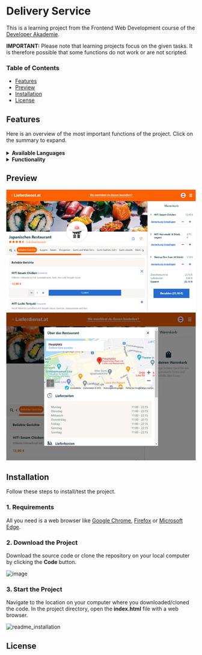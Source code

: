 <h1>Delivery Service</h1>

This is a learning project from the Frontend Web Development course of the <a href="https://developerakademie.com/">Developer Akademie</a>. 

<b>IMPORTANT:</b> Please note that learning projects focus on the given tasks. It is therefore possible that some functions do not work or are not scripted.
<h3>Table of Contents</h3>

- <a href="#features">Features</a>
- <a href="#preview">Preview</a>
- <a href="#installation">Installation</a>
- <a href="#license">License</a>

<h2 id="features">Features</h2>
Here is an overview of the most important functions of the project. Click on the summary to expand.<br>

<br>
<details><summary><b>Available Languages</b></summary>
  
- [X] German
  
</details>

<details><summary><b>Functionality</b></summary>
  
- [X] Login menu is displayed
- [X] Country selection is displayed
- [X] Restaurant information can be displayed
- [X] The favorites button can be toggled
- [X] Menu categories can be selected and scrolled
- [X] Product information is displayed depending on the dish
- [X] Add/remove dishes to cart or edit them
- [X] Possibility to add comments to the dish in the shopping cart
- [X] Dishes in cart will be stacked when added again
- [X] The minimum order value is variable and the order can only be executed once it has been reached
- [X] An order confirmation is displayed when you click on >Bezahlen<
- [X] Responsive Webdesign
  
</details>

<h2 id="preview">Preview</h2>

![This is an image](/img/preview/basket_preview.png)
![This is an image](/img/preview/info_preview.png)

<h2 id="installation">Installation</h2>
Follow these steps to install/test the project.

<h3 id="requirements">1. Requirements</h3>
All you need is a web browser like <a href="https://www.google.com/chrome/">Google Chrome</a>, <a href="https://www.mozilla.org/ en-US/firefox/new/">Firefox</a> or <a href="https://www.microsoft.com/en-US/edge">Microsoft Edge</a>.

<h3>2. Download the Project</h3>
Download the source code or clone the repository on your local computer by clicking the <b>Code</b> button.

![image](https://user-images.githubusercontent.com/55922592/157395376-12b1167d-340d-419d-b490-f8f23679af62.png)


<h3>3. Start the Project</h3>
Navigate to the location on your computer where you downloaded/cloned the code. In the project directory, open the <b>index.html</b> file with a web browser.

![readme_installation](https://user-images.githubusercontent.com/55922592/157415952-9cfe1da5-0872-4bf1-ad45-1bd942b9f7a9.PNG)

<h2 id="license">License</h2>
